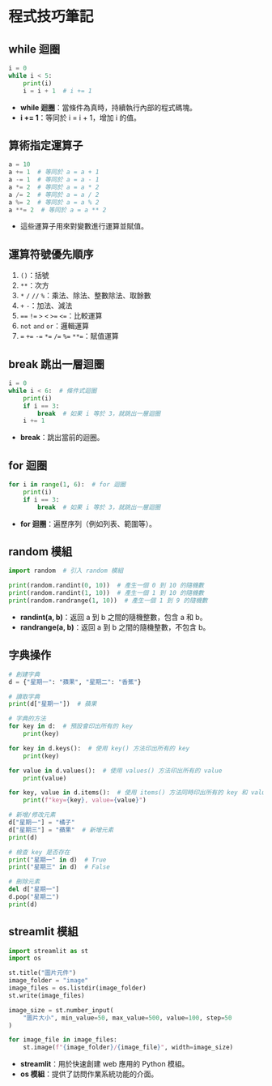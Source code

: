 # 程式技巧筆記

## while 迴圈

```python
i = 0
while i < 5:
    print(i)
    i = i + 1  # i += 1
```

- **while 迴圈**：當條件為真時，持續執行內部的程式碼塊。
- **i += 1**：等同於 i = i + 1，增加 i 的值。

## 算術指定運算子

```python
a = 10
a += 1  # 等同於 a = a + 1
a -= 1  # 等同於 a = a - 1
a *= 2  # 等同於 a = a * 2
a /= 2  # 等同於 a = a / 2
a %= 2  # 等同於 a = a % 2
a **= 2  # 等同於 a = a ** 2
```

- 這些運算子用來對變數進行運算並賦值。

## 運算符號優先順序

1. `()`：括號
2. `**`：次方
3. `*` `/` `//` `%`：乘法、除法、整數除法、取餘數
4. `+` `-`：加法、減法
5. `==` `!=` `>` `<` `>=` `<=`：比較運算
6. `not` `and` `or`：邏輯運算
7. `=` `+=` `-=` `*=` `/=` `%=` `**=`：賦值運算

## break 跳出一層迴圈

```python
i = 0
while i < 6:  # 條件式迴圈
    print(i)
    if i == 3:
        break  # 如果 i 等於 3，就跳出一層迴圈
    i += 1
```

- **break**：跳出當前的迴圈。

## for 迴圈

```python
for i in range(1, 6):  # for 迴圈
    print(i)
    if i == 3:
        break  # 如果 i 等於 3，就跳出一層迴圈
```

- **for 迴圈**：遍歷序列（例如列表、範圍等）。

## random 模組

```python
import random  # 引入 random 模組

print(random.randint(0, 10))  # 產生一個 0 到 10 的隨機數
print(random.randint(1, 10))  # 產生一個 1 到 10 的隨機數
print(random.randrange(1, 10))  # 產生一個 1 到 9 的隨機數
```

- **randint(a, b)**：返回 a 到 b 之間的隨機整數，包含 a 和 b。
- **randrange(a, b)**：返回 a 到 b 之間的隨機整數，不包含 b。

## 字典操作

```python
# 創建字典
d = {"星期一": "蘋果", "星期二": "香蕉"}

# 讀取字典
print(d["星期一"])  # 蘋果

# 字典的方法
for key in d:  # 預設會印出所有的 key
    print(key)

for key in d.keys():  # 使用 key() 方法印出所有的 key
    print(key)

for value in d.values():  # 使用 values() 方法印出所有的 value
    print(value)

for key, value in d.items():  # 使用 items() 方法同時印出所有的 key 和 value
    print(f"key={key}, value={value}")

# 新增/修改元素
d["星期一"] = "橘子"
d["星期三"] = "蘋果"  # 新增元素
print(d)

# 檢查 key 是否存在
print("星期一" in d)  # True
print("星期三" in d)  # False

# 刪除元素
del d["星期一"]
d.pop("星期二")
print(d)
```

## streamlit 模組

```python
import streamlit as st
import os

st.title("圖片元件")
image_folder = "image"
image_files = os.listdir(image_folder)
st.write(image_files)

image_size = st.number_input(
    "圖片大小", min_value=50, max_value=500, value=100, step=50
)

for image_file in image_files:
    st.image(f"{image_folder}/{image_file}", width=image_size)
```

- **streamlit**：用於快速創建 web 應用的 Python 模組。
- **os 模組**：提供了訪問作業系統功能的介面。
